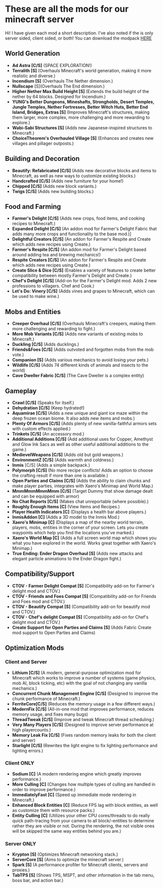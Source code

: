 # These are all the mods for our minecraft server
Hi! 
I have given each mod a short description. I've also noted if the is only server sided, client sided, or both!
You can download the modpack [HERE](pornhub.com)

## World Generation

* **Ad Astra [C/S]** (SPACE EXPLORATION!)
* **Terralith [S]** (Overhauls Minecraft's world generation, making it more realistic and diverse.)
* **Incendium [S]** (Overhauls The Nether dimension.)
* **Nullscape** [S](Overhauls The End dimension.)
* **Higher Nether Max Build Height [S]** (Extends the build height of the nether by 64 blocks. Designed for Incendium.)
* **YUNG's Better Dungeons, Mineshafts, Strongholds, Desert Temples, Jungle Temples, Nether Fortresses, Better Witch Huts, Better End Island, Bridges, Extras [S]** (Improves Minecraft's structures, making them larger, more complex, more challenging and more rewarding to explore.)
* **Wabi-Sabi Structures [S]** (Adds new Japanese-inspired structures to Minecraft.)
* **ChoiceTheorem's Overhauled Village [S]** (Enhances and creates new villages and pillager outposts.)

## Building and Decoration

* **Beautify: Refabricated [C/S]** (Adds new decorative blocks and items to Minecraft, as well as new ways to customize existing blocks.)
* **Handcrafted [C/S]** (Adds new furniture for your home!)
* **Chipped [C/S]** (Adds new block variants.)
* **Twigs [C/S]** (Adds new building blocks.)


## Food and Farming

* **Farmer's Delight [C/S]** (Adds new crops, food items, and cooking recipes to Minecraft.)
* **Expanded Delight [C/S]** (An addon mod for Farmer's Delight Fabric that adds many more crops and functionality to the base mod.)]
* **Delightful Creators [C/S]** (An addon for Farmer's Respite and Create which adds new recipes using Create.)
* **Farmer's Respite [C/S]** (An addon mod for Farmer's Delight based around adding tea and brewing mechanics!)
* **Respite Creators [C/S]** (An addon for Farmer's Respite and Create which adds new recipes using Create.)
* **Create Slice & Dice [C/S]** (Enables a variety of features to create better compatibility between mostly Farmer's Delight and Create.)
* **Chef's Delight [C/S]** (Add-on for the Farmer's Delight mod. Adds 2 new professions to villagers. Chef and Cook.)
* **Let's Do: Vinery [C/S]** (Adds vines and grapes to Minecraft, which can be used to make wine.)


## Mobs and Entities

* **Creeper Overhaul [C/S]** (Overhauls Minecraft's creepers, making them more challenging and rewarding to fight.)
* **More Mob Variants [C/S]** (Adds new variants of existing mobs to Minecraft.)
* **Duckling [C/S]** (Adds ducklings.)
* **Friends&Foes [C/S]** (Adds outvoted and forgotten mobs from the mob vote.)
* **Companion [S]** (Adds various mechanics to avoid losing your pets.)
* **Wildlife [C/S]** (Adds 74 different kinds of animals and insects to the world)
* **Cave Dweller Fabric [C/S]** (The Cave Dweller is a complex entity)

## Gameplay

* **Crawl [C/S]** (Speaks for itself.)
* **Dehydration [C/S]** (Keep hydrated!)
* **Aquamirae [C/S]** (Adds a new unique and giant ice maze within the deep frozen ocean biome. It also adds new items and mobs.)
* **Plenty Of Armors [C/S]** (Adds plenty of new vanilla-faithful armors sets with custom effects applied.)
* **Trinkets [C/S]** (An accessory mod.)
* **Additional Additions [C/S]** (Add additional uses for Copper, Amethyst and Glow Ink Sacs as well as other useful additional additions to the game.)
* **MedievelWeapons [C/S]** (Adds old but gold weapons.)
* **EnvironmentZ [C/S]** (Adds warmth and coldness.)
* **Inmis** [C/S] (Adds a simple backpack.)
* **Polymorph [C/S]** (No more recipe conflicts! Adds an option to choose the crafting result if more than one is available.)
* **Open Parties and Claims [C/S]** (Adds the ability to claim chunks and make player parties, integrates with Xaero's Minimap and World Map.)
* **MmmMmmMmmMmm [C/S]** (Target Dummy that show damage dealt and can be equipped with armor)
* **No Chat Reports [C/S]** (Makes chat unreportable (where possible).)
* **Roughly Enough Items [C]** (View Items and Recipes.)
* **Player Health Indicators [C]** (Displays a health bar above players.)
* **InmisAddon [C]** (Adds a 3D model to the Inmis Mod.)
* **Xaero's Minimap [C]** (Displays a map of the nearby world terrain, players, mobs, entities in the corner of your screen. Lets you create waypoints which help you find the locations you've marked.)
* **Xaero's World Map [C]** (Adds a full screen world map which shows you what you have explored in the world. Works great together with Xaero's Minimap.)
* **True Ending: Ender Dragon Overhaul [S]** (Adds new attacks and elegant particle animations to the Ender Dragon fight.)

## Compatibility/Support

* **CTOV - Farmer Delight Compat [S]** (Compatibility add-on for Farmer's delight mod and CTOV.)
* **CTOV - Friends and Foes Compat [S]** (Compatibility add-on for Friends and Foes mod and CTOV.)
* **CTOV - Beautify Compat [S]** (Compatibility add-on for beautify mod and CTOV.)
* **CTOV - Chef's delight Compat [S]** (Compatibility add-on for Chef's delight mod and CTOV.)
* **Create Support for Open Parties and Claims [S]** (Adds Fabric Create mod support to Open Parties and Claims)

## Optimization Mods
### Client and Server
* **Lithium [C/S]** (A modern, general-purpose optimization mod for Minecraft which works to improve a number of systems (game physics, mob AI, block ticking, etc) with the goal of not changing any vanilla mechanics.)
* **Concurrent Chunk Management Engine [C/S]** (Designed to improve the chunk performance of Minecraft.)
* **FerriteCore[C/S]** (Reduces the memory usage in a few different ways.)
* **ModernFix [C/S]** (All-in-one mod that improves performance, reduces memory usage, and fixes many bugs)
* **ThreadTweak [C/S]** (Improve and tweak Minecraft thread scheduling.)
* **Very Many Players [C/S]** (Designed to improve server performance at high playercounts.)
* **Memory Leak Fix [C/S]** (Fixes random memory leaks for both the client and server)
* **Starlight [C/S]** (Rewrites the light engine to fix lighting performance and lighting errors.)
### Client ONLY
* **Sodium [C]** (A modern rendering engine which greatly improves performance.)
* **More Culling [C]** (Changes how multiple types of culling are handled in order to improve performance.)
* **ImmediatelyFast [C]** (Speed up immediate mode rendering in Minecraft.)
* **Enhanced Block Entities [C]** (Reduce FPS lag with block entities, as well as customize them with resource packs.)
* **Entity Culling [C]** (Utilizes your other CPU cores/threads to do really quick path-tracing from your camera to all block/-entities to determine rather they are visible or not. During the rendering, the not visible ones will be skipped the same way entities behind you are.)
### Server ONLY
* **Krypton [S]** (Optimizes Minecraft networking stack.)
* **ServerCore [S]** (Aims to optimize the minecraft server.)
* **Spark [S]** (A performance profiler for Minecraft clients, servers and proxies.)
* **TabTPS [S]** (Shows TPS, MSPT, and other information in the tab menu, boss bar, and action bar.)

